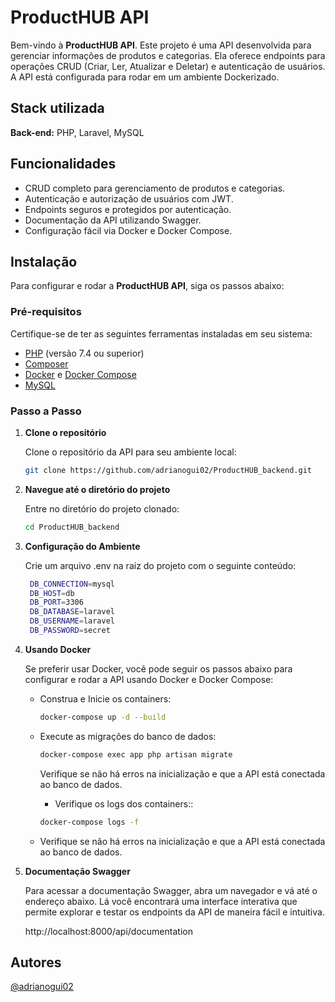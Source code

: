 # ProductHUB API

Bem-vindo à **ProductHUB API**. Este projeto é uma API desenvolvida para gerenciar informações de produtos e categorias. Ela oferece endpoints para operações CRUD (Criar, Ler, Atualizar e Deletar) e autenticação de usuários. A API está configurada para rodar em um ambiente Dockerizado.

## Stack utilizada

**Back-end:** PHP, Laravel, MySQL

## Funcionalidades

- CRUD completo para gerenciamento de produtos e categorias.
- Autenticação e autorização de usuários com JWT.
- Endpoints seguros e protegidos por autenticação.
- Documentação da API utilizando Swagger.
- Configuração fácil via Docker e Docker Compose.

## Instalação

Para configurar e rodar a **ProductHUB API**, siga os passos abaixo:

### Pré-requisitos

Certifique-se de ter as seguintes ferramentas instaladas em seu sistema:

- [PHP](https://www.php.net/) (versão 7.4 ou superior)
- [Composer](https://getcomposer.org/)
- [Docker](https://www.docker.com/get-started) e [Docker Compose](https://docs.docker.com/compose/install/)
- [MySQL](https://www.mysql.com/)

### Passo a Passo

1. **Clone o repositório**

   Clone o repositório da API para seu ambiente local:

   ```bash
   git clone https://github.com/adrianogui02/ProductHUB_backend.git

1. **Navegue até o diretório do projeto**

   Entre no diretório do projeto clonado:

   ```bash
   cd ProductHUB_backend
   ```

1. **Configuração do Ambiente**

   Crie um arquivo .env na raiz do projeto com o seguinte conteúdo:

   ```bash
    DB_CONNECTION=mysql
    DB_HOST=db
    DB_PORT=3306
    DB_DATABASE=laravel
    DB_USERNAME=laravel
    DB_PASSWORD=secret
   ```

1. **Usando Docker**

   Se preferir usar Docker, você pode seguir os passos abaixo para configurar e rodar a API usando Docker e Docker Compose:

   - Construa e Inicie os containers:

     ```bash
     docker-compose up -d --build
     ```

    

   - Execute as migrações do banco de dados:

     ```bash
     docker-compose exec app php artisan migrate
     ```

     Verifique se não há erros na inicialização e que a API está conectada ao banco de dados.

     - Verifique os logs dos containers::

     ```bash
     docker-compose logs -f
     ```

    - Verifique se não há erros na inicialização e que a API está conectada ao banco de dados.

1. **Documentação Swagger**

   Para acessar a documentação Swagger, abra um navegador e vá até o endereço abaixo. Lá você encontrará uma interface interativa que permite explorar e testar os endpoints da API de maneira fácil e intuitiva.
   
   http://localhost:8000/api/documentation

## Autores

[@adrianogui02](https://github.com/adrianogui02)




